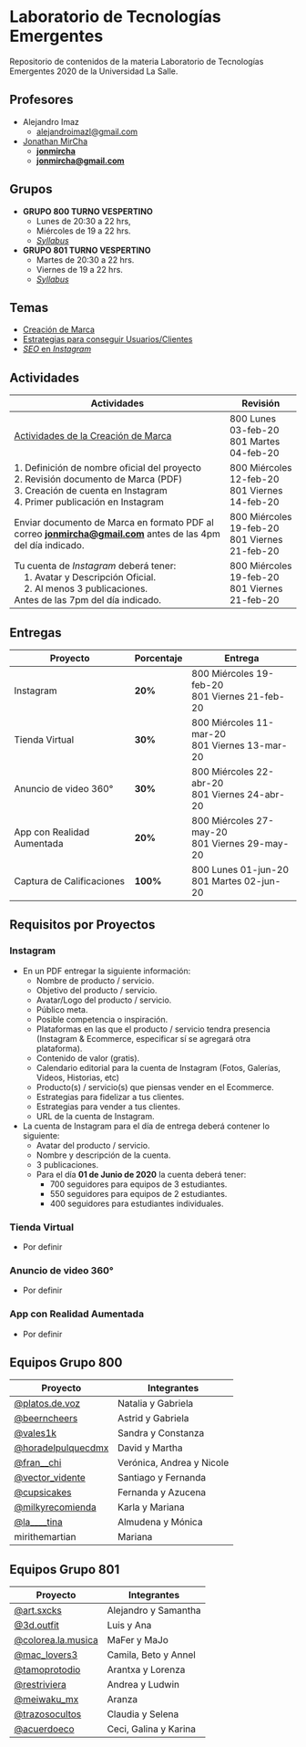# Laboratorio de Tecnologías Emergentes

Repositorio de contenidos de la materia Laboratorio de Tecnologías Emergentes 2020 de la Universidad La Salle.

## Profesores

- Alejandro Imaz
  - [alejandroimazl@gmail.com](mailto:alejandroimazl@gmail.com)
- [Jonathan MirCha](http://jonmircha.com)
  - **[jonmircha](https://youtube.com/jonmircha)**
  - **[jonmircha@gmail.com](mailto:jonmircha@gmail.com)**

## Grupos

- **GRUPO 800 TURNO VESPERTINO**
  - Lunes de 20:30 a 22 hrs,
  - Miércoles de 19 a 22 hrs.
  - [_Syllabus_](./pdf/LabEmergentes2020_800.pdf)
- **GRUPO 801 TURNO VESPERTINO**
  - Martes de 20:30 a 22 hrs.
  - Viernes de 19 a 22 hrs.
  - [_Syllabus_](./pdf/LabEmergentes2020_801.pdf)

## Temas

- [Creación de Marca](./mds/Marca.md)
- [Estrategias para conseguir Usuarios/Clientes](./mds/Estrategias.md)
- [_SEO_ en _Instagram_](./mds/InstagramSEO.md)

## Actividades

| Actividades                                                                                                                                                                                        | Revisión                                          |
| -------------------------------------------------------------------------------------------------------------------------------------------------------------------------------------------------- | ------------------------------------------------- |
| [Actividades de la Creación de Marca](./mds/Marca.md#actividades)                                                                                                                                  | 800 Lunes 03-feb-20 <br>801 Martes 04-feb-20      |
| 1. Definición de nombre oficial del proyecto<br>2. Revisión documento de Marca (PDF)<br>3. Creación de cuenta en Instagram<br>4. Primer publicación en Instagram                                   | 800 Miércoles 12-feb-20 <br>801 Viernes 14-feb-20 |
| Enviar documento de Marca en formato PDF al correo **jonmircha@gmail.com** antes de las 4pm del día indicado.                                                                                      | 800 Miércoles 19-feb-20<br>801 Viernes 21-feb-20  |
| Tu cuenta de _Instagram_ deberá tener: <br>&nbsp;&nbsp;&nbsp;&nbsp;1. Avatar y Descripción Oficial.<br>&nbsp;&nbsp;&nbsp;&nbsp;2. Al menos 3 publicaciones. <br>Antes de las 7pm del día indicado. | 800 Miércoles 19-feb-20 <br>801 Viernes 21-feb-20 |

## Entregas

| Proyecto                   | Porcentaje | Entrega                                           |
| -------------------------- | ---------- | ------------------------------------------------- |
| Instagram                  | **20%**    | 800 Miércoles 19-feb-20 <br>801 Viernes 21-feb-20 |
| Tienda Virtual             | **30%**    | 800 Miércoles 11-mar-20 <br>801 Viernes 13-mar-20 |
| Anuncio de video 360°      | **30%**    | 800 Miércoles 22-abr-20 <br>801 Viernes 24-abr-20 |
| App con Realidad Aumentada | **20%**    | 800 Miércoles 27-may-20 <br>801 Viernes 29-may-20 |
| Captura de Calificaciones  | **100%**   | 800 Lunes 01-jun-20 <br>801 Martes 02-jun-20      |

## Requisitos por Proyectos

### Instagram

- En un PDF entregar la siguiente información:
  - Nombre de producto / servicio.
  - Objetivo del producto / servicio.
  - Avatar/Logo del producto / servicio.
  - Público meta.
  - Posible competencia o inspiración.
  - Plataformas en las que el producto / servicio tendra presencia (Instagram & Ecommerce, especificar sí se agregará otra plataforma).
  - Contenido de valor (gratis).
  - Calendario editorial para la cuenta de Instagram (Fotos, Galerías, Videos, Historias, etc)
  - Producto(s) / servicio(s) que piensas vender en el Ecommerce.
  - Estrategias para fidelizar a tus clientes.
  - Estrategias para vender a tus clientes.
  - URL de la cuenta de Instagram.
- La cuenta de Instagram para el día de entrega deberá contener lo siguiente:
  - Avatar del producto / servicio.
  - Nombre y descripción de la cuenta.
  - 3 publicaciones.
  - Para el día **01 de Junio de 2020** la cuenta deberá tener:
    - 700 seguidores para equipos de 3 estudiantes.
    - 550 seguidores para equipos de 2 estudiantes.
    - 400 seguidores para estudiantes individuales.

### Tienda Virtual

- Por definir

### Anuncio de video 360°

- Por definir

### App con Realidad Aumentada

- Por definir

## Equipos Grupo 800

| Proyecto                                                           | Integrantes               |
| ------------------------------------------------------------------ | ------------------------- |
| [@platos.de.voz](https://www.instagram.com/platos.de.voz/)         | Natalia y Gabriela        |
| [@beerncheers](https://www.instagram.com/beerncheers/)             | Astrid y Gabriela         |
| [@vales1k](https://www.instagram.com/vales1k/)                     | Sandra y Constanza        |
| [@horadelpulquecdmx](https://www.instagram.com/horadelpulquecdmx/) | David y Martha            |
| [@fran\_\_chi](https://www.instagram.com/fran__chi/)               | Verónica, Andrea y Nicole |
| [@vector_vidente](https://www.instagram.com/vector_vidente/)       | Santiago y Fernanda       |
| [@cupsicakes](https://www.instagram.com/cupsicakes)                | Fernanda y Azucena        |
| [@milkyrecomienda](https://www.instagram.com/milkyrecomienda/)     | Karla y Mariana           |
| [@la\_\_\_\_tina](https://www.instagram.com/la____tina/)           | Almudena y Mónica         |
| mirithemartian                                                     | Mariana                   |

## Equipos Grupo 801

| Proyecto                                                           | Integrantes           |
| ------------------------------------------------------------------ | --------------------- |
| [@art.sxcks](https://www.instagram.com/art.sxcks/)                 | Alejandro y Samantha  |
| [@3d.outfit](https://www.instagram.com/3d.outfit/)                 | Luis y Ana            |
| [@colorea.la.musica](https://www.instagram.com/colorea.la.musica/) | MaFer y MaJo          |
| [@mac_lovers3](https://www.instagram.com/mac_lovers3/)             | Camila, Beto y Annel  |
| [@tamoprotodio](https://www.instagram.com/tamoprotodio/)           | Arantxa y Lorenza     |
| [@restriviera](https://www.instagram.com/restriviera/)             | Andrea y Ludwin       |
| [@meiwaku_mx](https://www.instagram.com/meiwaku_mx/)               | Aranza                |
| [@trazosocultos](https://www.instagram.com/trazosocultos/)         | Claudia y Selena      |
| [@acuerdoeco](https://www.instagram.com/acuerdoeco/)               | Ceci, Galina y Karina |
